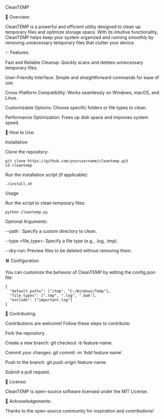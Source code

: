 CleanTEMP

🌟 Overview:

CleanTEMP is a powerful and efficient utility designed to clean up temporary files and optimize storage space. With its intuitive functionality, CleanTEMP helps keep your system organized and running smoothly by removing unnecessary temporary files that clutter your device.

✨ Features:

Fast and Reliable Cleanup: Quickly scans and deletes unnecessary temporary files.

User-Friendly Interface: Simple and straightforward commands for ease of use.

Cross-Platform Compatibility: Works seamlessly on Windows, macOS, and Linux.

Customizable Options: Choose specific folders or file types to clean.

Performance Optimization: Frees up disk space and improves system speed.

🚀 How to Use:

Installation

Clone the repository:
```
git clone https://github.com/yourusername/cleantemp.git
cd cleantemp
```

Run the installation script (if applicable):
```
./install.sh
```

Usage

Run the script to clean temporary files:
```
python cleantemp.py
```

Optional Arguments:

--path <directory>: Specify a custom directory to clean.

--type <file_type>: Specify a file type (e.g., .log, .tmp).

--dry-run: Preview files to be deleted without removing them.

🛠️ Configuration

You can customize the behavior of CleanTEMP by editing the config.json file:
```
{
  "default_paths": ["/tmp", "C:/Windows/Temp"],
  "file_types": [".tmp", ".log", ".bak"],
  "exclude": ["important.log"]
}
```
🤝 Contributing:

Contributions are welcome! Follow these steps to contribute:

Fork the repository.

Create a new branch: git checkout -b feature-name.

Commit your changes: git commit -m 'Add feature name'.

Push to the branch: git push origin feature-name.

Submit a pull request.

📜 License:

CleanTEMP is open-source software licensed under the MIT License.

🙌 Acknowledgements:

Thanks to the open-source community for inspiration and contributions!

